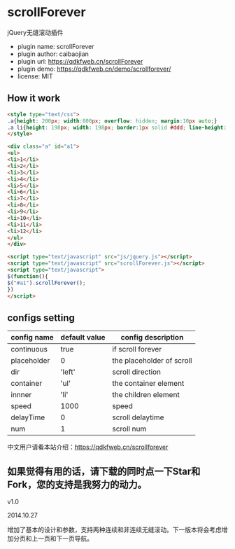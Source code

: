 scrollForever
=============

jQuery无缝滚动插件
- plugin name: scrollForever
- plugin author: caibaojian
- plugin url: https://qdkfweb.cn/scrollForever
- plugin demo: https://qdkfweb.cn/demo/scrollforever/
- license: MIT

## How it work

```html
<style type="text/css">
.a{height: 200px; width:800px; overflow: hidden; margin:10px auto;}
.a li{height: 198px; width: 198px; border:1px solid #ddd; line-height: 2.4; font-size: 30px; text-align: center; float: left;}
</style>

<div class="a" id="a1">
<ul>
<li>1</li>
<li>2</li>
<li>3</li>
<li>4</li>
<li>5</li>
<li>6</li>
<li>7</li>
<li>8</li>
<li>9</li>
<li>10</li>
<li>11</li>
<li>12</li>
</ul>
</div>

<script type="text/javascript" src="js/jquery.js"></script>
<script type="text/javascript" src="scrollForever.js"></script>
<script type="text/javascript">
$(function(){
$("#a1").scrollForever();
})
</script>
```



## configs setting


| config name | default value | config description        |
|-------------|---------------|---------------------------|
| continuous  | true          | if scroll forever         |
| placeholder | 0             | the placeholder of scroll |
| dir         | 'left'        | scroll direction          |
| container   | 'ul'          | the container element     |
| innner      | 'li'          | the children element      |
| speed       | 1000          | speed                     |
| delayTime   | 0             | scroll delaytime          |
| num         | 1             | scroll num                |

中文用户请看本站介绍：https://qdkfweb.cn/scrollforever 

## 如果觉得有用的话，请下载的同时点一下Star和Fork，您的支持是我努力的动力。

v1.0

2014.10.27

增加了基本的设计和参数，支持两种连续和非连续无缝滚动。下一版本将会考虑增加分页和上一页和下一页导航。
